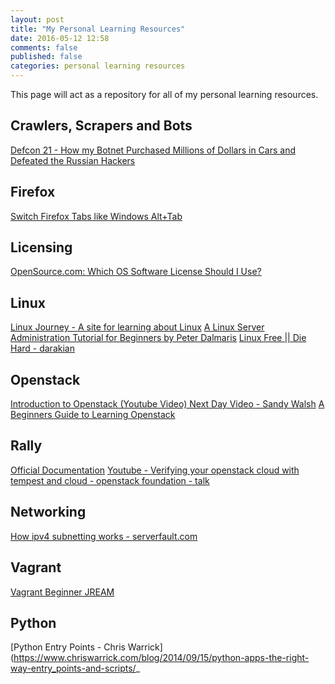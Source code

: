 ```yaml
---
layout: post
title: "My Personal Learning Resources"
date: 2016-05-12 12:58
comments: false
published: false
categories: personal learning resources
---
```


This page will act as a repository for all of my personal learning resources.

## Crawlers, Scrapers and Bots
[Defcon 21 - How my Botnet Purchased Millions of Dollars in Cars and Defeated the Russian Hackers](https://www.youtube.com/watch?v=sgz5dutPF8M)

## Firefox
[Switch Firefox Tabs like Windows Alt+Tab](https://support.mozilla.org/en-US/questions/955292)

## Licensing
[OpenSource.com: Which OS Software License Should I Use?](https://opensource.com/law/13/1/which-open-source-software-license-should-i-use)

## Linux
[Linux Journey - A site for learning about Linux](https://linuxjourney.com/)
[A Linux Server Administration Tutorial for Beginners by Peter Dalmaris](https://speakerdeck.com/futureshocked/a-linux-server-administration-tutorial-for-beginners)
[Linux Free || Die Hard - darakian](https://github.com/darakian/Presentations)

## Openstack
[Introduction to Openstack (Youtube Video) Next Day Video - Sandy Walsh](https://www.youtube.com/watch?v=bCsw2kkIWyw)
[A Beginners Guide to Learning Openstack](https://opensource.com/business/14/2/openstack-beginners-guide)

## Rally
[Official Documentation](http://rally.readthedocs.io/en/latest/tutorial/step_5_task_templates.html)
[Youtube - Verifying your openstack cloud with tempest and cloud - openstack foundation - talk](https://www.youtube.com/watch?v=B6S3RFjzMWk)

## Networking
[How ipv4 subnetting works - serverfault.com](http://serverfault.com/questions/49765/how-does-ipv4-subnetting-work)

## Vagrant
[Vagrant Beginner JREAM](https://www.youtube.com/watch?v=ZGUEjZckijA)

## Python
[Python Entry Points - Chris Warrick](https://www.chriswarrick.com/blog/2014/09/15/python-apps-the-right-way-entry_points-and-scripts/_


